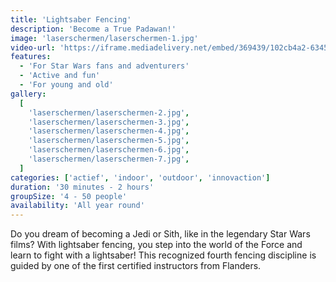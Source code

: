 ```yaml
---
title: 'Lightsaber Fencing'
description: 'Become a True Padawan!'
image: 'laserschermen/laserschermen-1.jpg'
video-url: 'https://iframe.mediadelivery.net/embed/369439/102cb4a2-6345-40dd-a2e1-37ed57c43929'
features:
  - 'For Star Wars fans and adventurers'
  - 'Active and fun'
  - 'For young and old'
gallery:
  [
    'laserschermen/laserschermen-2.jpg',
    'laserschermen/laserschermen-3.jpg',
    'laserschermen/laserschermen-4.jpg',
    'laserschermen/laserschermen-5.jpg',
    'laserschermen/laserschermen-6.jpg',
    'laserschermen/laserschermen-7.jpg',
  ]
categories: ['actief', 'indoor', 'outdoor', 'innovaction']
duration: '30 minutes - 2 hours'
groupSize: '4 - 50 people'
availability: 'All year round'
---
```


Do you dream of becoming a Jedi or Sith, like in the legendary Star Wars films? With lightsaber fencing, you step into the world of the Force and learn to fight with a lightsaber! This recognized fourth fencing discipline is guided by one of the first certified instructors from Flanders.
